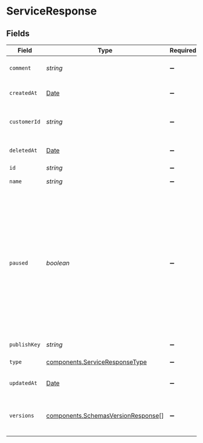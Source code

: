 # ServiceResponse


## Fields

| Field                                                                                                                                                                                                                    | Type                                                                                                                                                                                                                     | Required                                                                                                                                                                                                                 | Description                                                                                                                                                                                                              | Example                                                                                                                                                                                                                  |
| ------------------------------------------------------------------------------------------------------------------------------------------------------------------------------------------------------------------------ | ------------------------------------------------------------------------------------------------------------------------------------------------------------------------------------------------------------------------ | ------------------------------------------------------------------------------------------------------------------------------------------------------------------------------------------------------------------------ | ------------------------------------------------------------------------------------------------------------------------------------------------------------------------------------------------------------------------ | ------------------------------------------------------------------------------------------------------------------------------------------------------------------------------------------------------------------------ |
| `comment`                                                                                                                                                                                                                | *string*                                                                                                                                                                                                                 | :heavy_minus_sign:                                                                                                                                                                                                       | A freeform descriptive note.                                                                                                                                                                                             |                                                                                                                                                                                                                          |
| `createdAt`                                                                                                                                                                                                              | [Date](https://developer.mozilla.org/en-US/docs/Web/JavaScript/Reference/Global_Objects/Date)                                                                                                                            | :heavy_minus_sign:                                                                                                                                                                                                       | Date and time in ISO 8601 format.                                                                                                                                                                                        | 2020-04-09T18:14:30Z                                                                                                                                                                                                     |
| `customerId`                                                                                                                                                                                                             | *string*                                                                                                                                                                                                                 | :heavy_minus_sign:                                                                                                                                                                                                       | Alphanumeric string identifying the customer.                                                                                                                                                                            | x4xCwxxJxGCx123Rx5xTx                                                                                                                                                                                                    |
| `deletedAt`                                                                                                                                                                                                              | [Date](https://developer.mozilla.org/en-US/docs/Web/JavaScript/Reference/Global_Objects/Date)                                                                                                                            | :heavy_minus_sign:                                                                                                                                                                                                       | Date and time in ISO 8601 format.                                                                                                                                                                                        | 2020-04-09T18:14:30Z                                                                                                                                                                                                     |
| `id`                                                                                                                                                                                                                     | *string*                                                                                                                                                                                                                 | :heavy_minus_sign:                                                                                                                                                                                                       | N/A                                                                                                                                                                                                                      | SU1Z0isxPaozGVKXdv0eY                                                                                                                                                                                                    |
| `name`                                                                                                                                                                                                                   | *string*                                                                                                                                                                                                                 | :heavy_minus_sign:                                                                                                                                                                                                       | The name of the service.                                                                                                                                                                                                 | test-service                                                                                                                                                                                                             |
| `paused`                                                                                                                                                                                                                 | *boolean*                                                                                                                                                                                                                | :heavy_minus_sign:                                                                                                                                                                                                       | Whether the service is paused. Services are paused due to a lack of traffic for an extended period of time. Services are resumed either when a draft version is activated or a locked version is cloned and reactivated. |                                                                                                                                                                                                                          |
| `publishKey`                                                                                                                                                                                                             | *string*                                                                                                                                                                                                                 | :heavy_minus_sign:                                                                                                                                                                                                       | Unused at this time.                                                                                                                                                                                                     |                                                                                                                                                                                                                          |
| `type`                                                                                                                                                                                                                   | [components.ServiceResponseType](../../models/shared/serviceresponsetype.md)                                                                                                                                             | :heavy_minus_sign:                                                                                                                                                                                                       | The type of this service.                                                                                                                                                                                                |                                                                                                                                                                                                                          |
| `updatedAt`                                                                                                                                                                                                              | [Date](https://developer.mozilla.org/en-US/docs/Web/JavaScript/Reference/Global_Objects/Date)                                                                                                                            | :heavy_minus_sign:                                                                                                                                                                                                       | Date and time in ISO 8601 format.                                                                                                                                                                                        | 2020-04-09T18:14:30Z                                                                                                                                                                                                     |
| `versions`                                                                                                                                                                                                               | [components.SchemasVersionResponse](../../models/shared/schemasversionresponse.md)[]                                                                                                                                     | :heavy_minus_sign:                                                                                                                                                                                                       | A list of [versions](/reference/api/services/version/) associated with the service.                                                                                                                                      |                                                                                                                                                                                                                          |